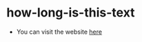 # how-long-is-this-text
- You can visit the website  [here](https://codesandbox.io/p/sandbox/dz-lesson-18-c5m3pq?file=%2Fsrc%2FApp.tsx)
